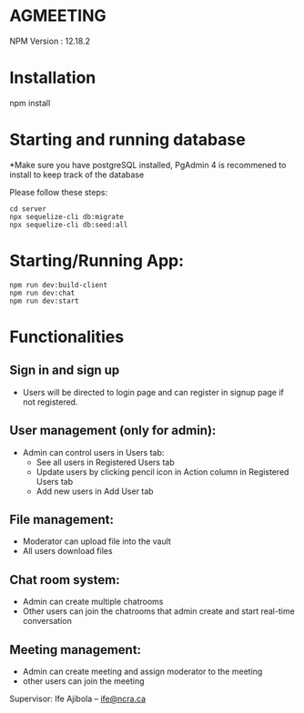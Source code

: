 # AGMEETING

NPM Version : 12.18.2

# Installation

npm install

# Starting and running database
*Make sure you have postgreSQL installed, PgAdmin 4 is recommened to install to keep track of the database

Please follow these steps:
```
cd server
npx sequelize-cli db:migrate
npx sequelize-cli db:seed:all
```
# Starting/Running App:
```
npm run dev:build-client
npm run dev:chat
npm run dev:start
```
# Functionalities

## Sign in and sign up
- Users will be directed to login page and can register in signup page if not registered.
## User management (only for admin):
- Admin can control users in Users tab:
  - See all users in Registered Users tab
  - Update users by clicking pencil icon in Action column in Registered Users tab
  - Add new users in Add User tab
## File management:
- Moderator can upload file into the vault
- All users download files 
## Chat room system:
- Admin can create multiple chatrooms
- Other users can join the chatrooms that admin create and start real-time conversation
## Meeting management:
- Admin can create meeting and assign moderator to the meeting
- other users can join the meeting 


Supervisor: Ife Ajibola – ife@ncra.ca
 
